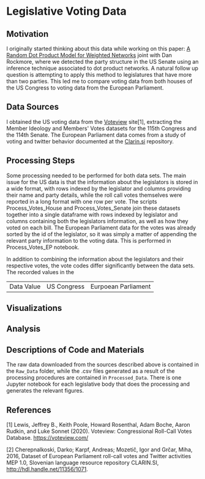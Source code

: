 # Legislative Voting Data

## Motivation
I originally started thinking about this data while working on this paper: <a href="https://arxiv.org/abs/1611.02530"> A Random Dot Product Model for Weighted Networks</a> joint with Dan Rockmore, where we detected the party structure in the US Senate using an inference technique associated to dot product networks. A natural follow up question is attempting to apply this method to legislatures that have more than two parties. This led me to compare voting data from both houses of the US Congress to voting data from the European Parliament. 

## Data Sources
I obtained the US voting data from the <a href="https://voteview.com/data">Voteview</a> site[1], extracting the Member Ideology and Members' Votes datasets for the 115th Congress and the 114th Senate. The European Parliament data comes from a study of voting and twitter behavior documented at the <a href="https://www.clarin.si/repository/xmlui/handle/11356/1071"> Clarin.si</a> repository. 

## Processing Steps
Some processing needed to be performed for both data sets. The main issue for the US data is that the information about the legislators is stored in a wide format, with rows indexed by the legislator and columns providing their name and party details, while the roll call votes themselves were reported in a long format with one row per vote. The scripts Process_Votes_House and Process_Votes_Senate join these datasets together into a single dataframe with rows indexed by legislator and  columns containing both the legislators information, as well as how they voted on each bill. The European Parliament data for the votes was already sorted by the id of the legislator, so it was simply a matter of appending the relevant party information to the voting data. This is performed in Process_Votes_EP notebook. 

In addition to combining the information about the legislators and their respective votes, the vote codes differ significantly between the data sets. The recorded values in the 
<table>
  <tr><td>Data Value</td><td>US Congress</td><td> Eurpoean Parliament</td></tr>
  
  </table>

## Visualizations

## Analysis

## Descriptions of Code and Materials
The raw data downloaded from the sources described above is contained in the `Raw_Data` folder, while the .csv files generated as a result of the processing procedures are contained in `Processed_Data`. There is one Jupyter notebook for each legislative body that does the processing and generates the relevant figures. 

## References
[1] Lewis, Jeffrey B., Keith Poole, Howard Rosenthal, Adam Boche, Aaron Rudkin, and Luke Sonnet (2020). Voteview: Congressional Roll-Call Votes Database. https://voteview.com/ 

[2] Cherepnalkoski, Darko; Karpf, Andreas; Mozetič, Igor and Grčar, Miha, 2016, Dataset of European Parliament roll-call votes and Twitter activities MEP 1.0, Slovenian language resource repository CLARIN.SI, http://hdl.handle.net/11356/1071. 
